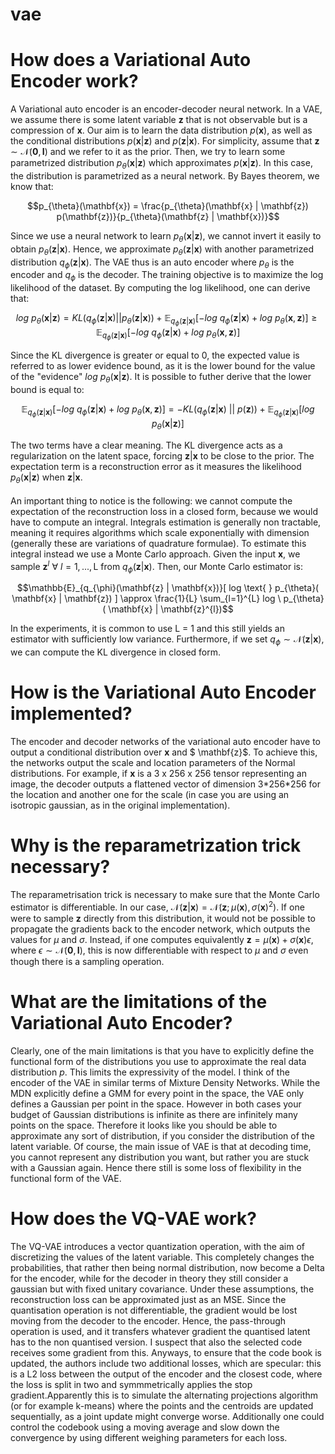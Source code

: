 # vae

# How does a Variational Auto Encoder work?
A Variational auto encoder is an encoder-decoder neural network. 
In a VAE, we assume there is some latent variable $\mathbf{z}$ that is not observable but is a compression of $\mathbf{x}$.
Our aim is to learn the data distribution $p(\mathbf{x})$, as well as the conditional distributions $p(\mathbf{x}|\mathbf{z})$ and $p(\mathbf{z}|\mathbf{x})$.
For simplicity, assume that $\mathbf{z} \sim \mathcal{N}(\mathbf{0}, \mathbf{I})$ and we refer to it as the prior. 
Then, we try to learn some parametrized distribution $p_{\theta}(\mathbf{x} | \mathbf{z})$ which approximates $p(\mathbf{x}|\mathbf{z})$.
In this case, the distribution is parametrized as a neural network.
By Bayes theorem, we know that:
```math
p_{\theta}(\mathbf{x}) = \frac{p_{\theta}(\mathbf{x} | \mathbf{z}) p(\mathbf{z})}{p_{\theta}(\mathbf{z} | \mathbf{x})}
```
Since we use a neural network to learn $p_{\theta}(\mathbf{x} | \mathbf{z})$, we cannot invert it easily to obtain $p_{\theta}(\mathbf{z} | \mathbf{x})$.
Hence, we approximate $p_{\theta}(\mathbf{z} | \mathbf{x})$ with another parametrized distribution $q_{\phi}(\mathbf{z} | \mathbf{x})$. 
The VAE thus is an auto encoder where $p_{\theta}$ is the encoder and $q_{\phi}$ is the decoder.
The training objective is to maximize the log likelihood of the dataset. 
By computing the log likelihood, one can derive that: 
```math
log \text{ } p_{\theta}(\mathbf{x} | \mathbf{z} ) = KL(q_{\phi}(\mathbf{z} | \mathbf{x}) || p_{\theta}(\mathbf{z} | \mathbf{x})) + \mathbb{E}_{q_{\phi}(\mathbf{z} | \mathbf{x})}[ - log \text{ } q_{\phi}(\mathbf{z} | \mathbf{x})  + log \text{ } p_{\theta} (\mathbf{x}, \mathbf{z}) ] \geq \mathbb{E}_{q_{\phi}(\mathbf{z} | \mathbf{x})}[ - log \text{ } q_{\phi}(\mathbf{z} | \mathbf{x})  + log \text{ } p_{\theta} (\mathbf{x}, \mathbf{z})]
```
Since the KL divergence is greater or equal to 0, the expected value is referred to as lower evidence bound, as it is the lower bound for the value of the "evidence" $log \text{ } p_{\theta}(\mathbf{x} | \mathbf{z} )$.
It is possible to futher derive that the lower bound is equal to:
```math
\mathbb{E}_{q_{\phi}(\mathbf{z} | \mathbf{x})}[ - log \text{ } q_{\phi}(\mathbf{z} | \mathbf{x})  + log \text{ } p_{\theta} (\mathbf{x}, \mathbf{z}) ] =  - KL(q_{\phi}(\mathbf{z} | \mathbf{x}) \text{ || } p(\mathbf{z}) ) + \mathbb{E}_{q_{\phi}(\mathbf{z} | \mathbf{x})}[ log \text{ } p_{\theta}( \mathbf{x} | \mathbf{z}) ]
```  
The two terms have a clear meaning. 
The KL divergence acts as a regularization on the latent space, forcing $\mathbf{z} | \mathbf{x}$ to be close to the prior.
The expectation term is a reconstruction error as it measures the likelihood $p_{\theta}(\mathbf{x} | \mathbf{z})$ when $\mathbf{z} | \mathbf{x}$. \
\
An important thing to notice is the following: we cannot compute the expectation of the reconstruction loss in a closed form, because we would have to compute an integral.
Integrals estimation is generally non tractable, meaning it requires algorithms which scale exponentially with dimension (generally these are variations of quadrature formulae).
To estimate this integral instead we use a Monte Carlo approach. 
Given the input $\mathbf{x}$, we sample $\mathbf{z}^{l} \ \forall \ l=1,...,\text{L}$ from $q_{\phi}(\mathbf{z} | \mathbf{x})$.
Then, our Monte Carlo estimator is:
```math
\mathbb{E}_{q_{\phi}(\mathbf{z} | \mathbf{x})}[ log \text{ } p_{\theta}( \mathbf{x} | \mathbf{z}) ] \approx \frac{1}{L} \sum_{l=1}^{L} log \ p_{\theta}( \mathbf{x} | \mathbf{z}^{l})
```
In the experiments, it is common to use L = 1 and this still yields an estimator with sufficiently low variance.
Furthermore, if we set $q_{\phi} \sim \mathcal{N}(\mathbf{z} | \mathbf{x})$, we can compute the KL divergence in closed form.

# How is the Variational Auto Encoder implemented?
The encoder and decoder networks of the variational auto encoder have to output a conditional distribution over $\mathbf{x}$ and $ \mathbf{z}$.
To achieve this, the networks output the scale and location parameters of the Normal distributions.
For example, if $\mathbf{x}$ is a 3 x 256 x 256 tensor representing an image, the decoder outputs a flattened vector of dimension 3\*256\*256 for the location and another one for the scale (in case you are using an isotropic gaussian, as in the original implementation).

# Why is the reparametrization trick necessary?
The reparametrisation trick is necessary to make sure that the Monte Carlo estimator is differentiable. 
In our case, $\mathcal{N}(\mathbf{z} | \mathbf{x}) = \mathcal{N}(\mathbf{z}; \mu(\mathbf{x}), \sigma(\mathbf{x})^2)$.
If one were to sample $\mathbf{z}$ directly from this distribution, it would not be possible to propagate the gradients back to the encoder network, which outputs the values for $\mu$ and $\sigma$.
Instead, if one computes equivalently $\mathbf{z} = \mu(\mathbf{x}) + \sigma(\mathbf{x}) \epsilon$, where $\epsilon \sim \mathcal{N}(\mathbf{0}, \mathbf{I})$, this is now differentiable with respect to $\mu$ and $\sigma$ even though there is a sampling operation.

# What are the limitations of the Variational Auto Encoder?
Clearly, one of the main limitations is that you have to explicitly define the functional form of the distributions you use to approximate the real data distribution $p$.
This limits the expressivity of the model. 
I think of the encoder of the VAE in similar terms of Mixture Density Networks. 
While the MDN explicitly define a GMM for every point in the space, the VAE only defines a Gaussian per point in the space. 
However in both cases your budget of Gaussian distributions is infinite as there are infinitely many points on the space. 
Therefore it looks like you should be able to approximate any sort of distribution, if you consider the distribution of the latent variable. 
Of course, the main issue of VAE is that at decoding time, you cannot represent any distribution you want, but rather you are stuck with a Gaussian again. 
Hence there still is some loss of flexibility in the functional form of the VAE.

# How does the VQ-VAE work?
The VQ-VAE introduces a vector quantization operation, with the aim of discretizing the values of the latent variable. This completely changes the probabilities, that rather then being normal distribution, now become a Delta for the encoder, while for the decoder in theory they still consider a gaussian but with fixed unitary covariance. Under these assumptions, the reconstruction loss can be approximated just as an MSE. Since the quantisation operation is not differentiable, the gradient would be lost moving from the decoder to the encoder. Hence, the pass-through operation is used, and it transfers whatever gradient the quantised latent has to the non quantised version. I suspect that also the selected code receives some gradient from this. Anyways, to ensure that the code book is updated, the authors include two additional losses, which are specular: this is a L2 loss between the output of the encoder and the closest code, where the loss is split in two and symmmetrically applies the stop gradient.Apparently this is to simulate the alternating projections algorithm (or for example k-means) where the points and the centroids are updated sequentially, as a joint update might converge worse. Additionally one could control the codebook using a moving average and slow down the convergence by using different weighing parameters for each loss. 

